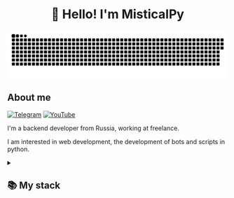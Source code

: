 <h1 align="center">👋 Hello! I'm MisticalPy </h1>

<p align="center">
 <img width="600" src="https://github.com/BaggerFast/BaggerFast/blob/28443d47abb8fcc0c3e48df1b0b1b93423fb5920/assets/github-snake.svg" alt="snake"/>
</p>

## About me
[![Telegram](https://img.shields.io/badge/-Telegram-2CA5E0?style=flat&logo=telegram&logoColor=white)]([https://tlgg.ru/BaggerFast](https://t.me/MisticalPy_blog))
[![YouTube](https://img.shields.io/badge/-YouTube-FF0000?style=flat&logo=youtube&logoColor=white)](https://www.youtube.com/c/baggerfast)

I'm a backend developer from Russia, working at freelance.

I am interested in web development, the development of bots and scripts in python.

<details align="left">
  <summary><h2><b>📚 My stack</b></h2></summary>
  <p>
    <h3>Langs</h3>
    <img src="https://skillicons.dev/icons?i=dotnet,cs,cpp,py,java,html,css,postgres,sqlite&perline=7" />
    <h3>Frameworks / Tools</h3>
    <img src="https://skillicons.dev/icons?i=unity,gradle,spring,linux,hibernate,githubactions,django,docker,git,bootstrap&perline=7" />
    <h3>Software</h3>
    <img src="https://skillicons.dev/icons?i=visualstudio,idea,neovim,postman,ultimate&perline=7" />
    <br>
  </p>
</details>


